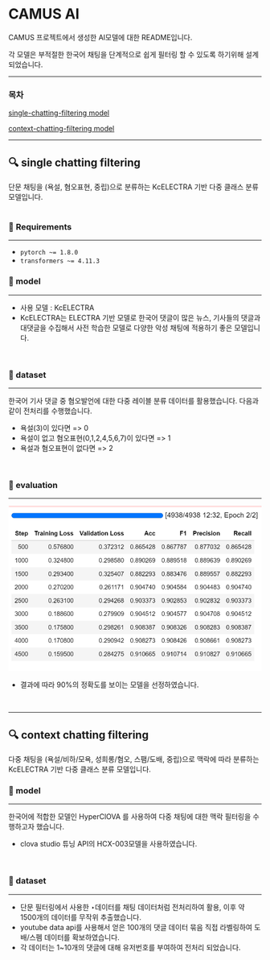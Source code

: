 # CAMUS AI

CAMUS 프로젝트에서 생성한 AI모델에 대한 README입니다.

각 모델은 부적절한 한국어 채팅을 단계적으로 쉽게 필터링 할 수 있도록 하기위해 설계되었습니다.

---

### 목차

 [single-chatting-filtering model](##single-chatting-filtering) 

[context-chatting-filtering model](##context-chatting-filtering)

---

## 🔍 single chatting filtering

단문 채팅을 (욕설, 혐오표현, 중립)으로 분류하는 KcELECTRA 기반 다중 클래스 분류 모델입니다.
<br>
<br>

### 🔰 **Requirements**
*****

- `pytorch ~= 1.8.0`
- `transformers ~= 4.11.3`


### 🔰 model
****

- 사용 모델 : KcELECTRA 
- KcELECTRA는 ELECTRA 기반 모델로 한국어 댓글이 많은 뉴스, 
기사들의 댓글과 대댓글을 수집해서 사전 학습한 모델로 다양한 악성 채팅에 적용하기 좋은 모델입니다.
<br>

### 🔰 dataset
****

한국어 기사 댓글 중 혐오발언에 대한 다중 레이블 분류 데이터를 활용했습니다.
다음과 같이 전처리를 수행했습니다.

- 욕설(3)이 있다면 => 0
- 욕설이 없고 혐오표현(0,1,2,4,5,6,7)이 있다면 => 1
- 욕설과 혐오표현이 없다면 => 2
<br>

### 🔰 evaluation
****
![eval](https://github.com/Camus-chat/ai-model/blob/main/readme-asset/eval.png)

- 결과에 따라 90%의 정확도를 보이는 모델을 선정하였습니다.

<br>

----

## 🔍 context chatting filtering


다중 채팅을 (욕설/비하/모욕, 성희롱/혐오, 스팸/도배, 중립)으로 맥락에 따라 분류하는 KcELECTRA 기반 다중 클래스 분류 모델입니다.

### 🔰 model
****

한국어에 적합한 모델인 HyperClOVA 를 사용하여 다중 채팅에 대한 맥락 필터링을 수행하고자 했습니다.
* clova studio 튜닝 API의 HCX-003모델을 사용하였습니다.

<br>

### 🔰 dataset
****

* 단문 필터링에서 사용한 ‣데이터를 채팅 데이터처럼 전처리하여 활용, 이후 약 1500개의 데이터를 무작위 추출했습니다.
* youtube data api를 사용해서 얻은 100개의 댓글 데이터 묶음 직접 라벨링하여 도배/스펨 데이터를 확보하였습니다.
* 각 데이터는 1~10개의 댓글에 대해 유저번호를 부여하여 전처리 되었습니다.
